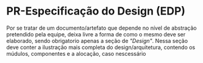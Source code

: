 # PR-Especificação do Design (EDP)

Por se tratar de um documento/artefato que depende no nível de abstração pretendido pela equipe, deixa livre a forma de como o mesmo deve ser elaborado, sendo obrigatorio apenas a seção de *"Design"*. Nessa seção deve conter a ilustração mais completa do design/arquitetura, contendo os múdulos, componentes e a alocação, caso nescessário
